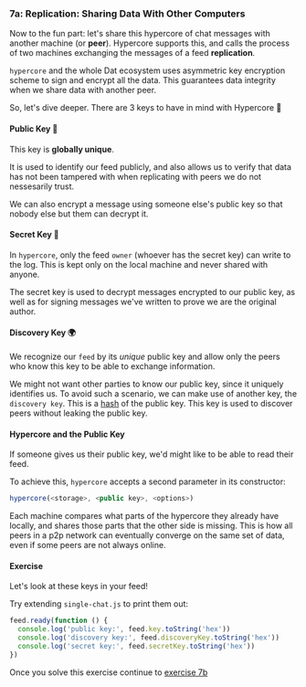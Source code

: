 ### 7a: Replication: Sharing Data With Other Computers

Now to the fun part: let's share this hypercore of chat messages with another machine (or **peer**). Hypercore supports this, and calls the process of two machines exchanging the messages of a feed **replication**.

`hypercore` and the whole Dat ecosystem uses asymmetric key encryption scheme to sign and encrypt all the data. This guarantees data integrity when we share data with another peer.

So, let's dive deeper. There are 3 keys to have in mind with Hypercore :stars:

#### Public Key 🔑

This key is **globally unique**.

It is used to identify our feed publicly, and also allows us to verify that data has not been tampered with when replicating with peers we do not nessesarily trust.

We can also encrypt a message using someone else's public key so that nobody else but them can decrypt it.

#### Secret Key 🔐

In `hypercore`, only the feed `owner` (whoever has the secret key) can write to the log. This is kept only on the local machine and never shared with anyone.

The secret key is used to decrypt messages encrypted to our public key, as well as for signing messages we've written to prove we are the original author.

#### Discovery Key 🌍

We recognize our `feed` by its _unique_ public key and allow only the peers who know this key to be able to exchange information.

We might not want other parties to know our public key, since it uniquely identifies us. To avoid such a scenario, we can make use of another key, the `discovery key`. This is a [hash](https://en.wikipedia.org/wiki/Hash_function) of the public key. This key is used to discover peers without leaking the public key.

#### Hypercore and the Public Key

If someone gives us their public key, we'd might like to be able to read their feed.

To achieve this, `hypercore` accepts a second parameter in its constructor:
```javascript
hypercore(<storage>, <public key>, <options>)
```

Each machine compares what parts of the hypercore they already have locally, and shares those parts that the other side is missing. This is how all peers in a p2p network can eventually converge on the same set of data, even if some peers are not always online.

#### Exercise

Let's look at these keys in your feed!

Try extending `single-chat.js` to print them out:

```js
feed.ready(function () {
  console.log('public key:', feed.key.toString('hex'))
  console.log('discovery key:', feed.discoveryKey.toString('hex'))
  console.log('secret key:', feed.secretKey.toString('hex'))
})
```

Once you solve this exercise continue to [exercise 7b](07b.html)

